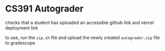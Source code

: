 # CS391 Autograder 

checks that a student has uploaded an accessible github link and vercel deployment link

to use, run the ```zip.sh``` file and upload the newly created ```autograder.zip``` file to gradescope
